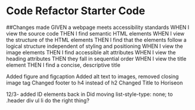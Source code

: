 # Code Refactor Starter Code
##Changes made
GIVEN a webpage meets accessibility standards
WHEN I view the source code
THEN I find semantic HTML elements
WHEN I view the structure of the HTML elements
THEN I find that the elements follow a logical structure independent of styling and positioning
WHEN I view the image elements
THEN I find accessible alt attributes
WHEN I view the heading attributes
THEN they fall in sequential order
WHEN I view the title element
THEN I find a concise, descriptive title




Added figure and figcaption
Added alt text to images, removed closing image tag
Changed footer to h4 instead of h2
Changed Title to Horiseon


12/3-
added ID elements back in
Did moving list-style-type: none; to  .header div ul li do the right thing?